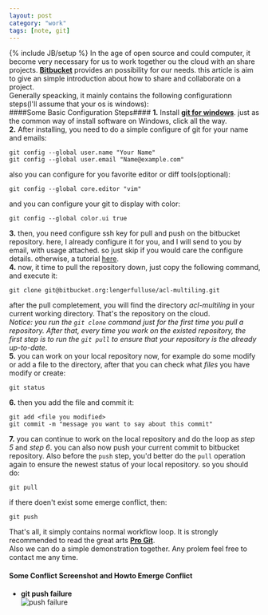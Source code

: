```yaml
---
layout: post
category: "work"
tags: [note, git]
---
```

{% include JB/setup %}
In the age of open source and could computer, it become very necessary for us to work together ou the cloud with an 
share projects. [**Bitbucket**](http://bitbucket.org) provides an possibility for our needs.  this article is aim to 
give an simple introduction about how to share and collaborate on a project.   
Generally speacking, it mainly contains the following configurationn steps\(I'll assume that your os is 
windows\):  
####Some Basic Configuration Steps####
**1.**  Install [**git for windows**](msysgit.github.com). just as the common way of install software on Windows, 
click 
all the way.  
**2.**  After installing, you need to do a simple configure of git for your name and emails:  

	git config --global user.name "Your Name"
	git config --global user.email "Name@example.com"  

also you can configure for you favorite editor or diff tools\(optional\):  

	git config --global core.editor "vim"  

and you can configure your git to display with color:

	git config --global color.ui true  

**3.** then, you need configure ssh key for pull and push on the bitbucket repository. here, I already configure it 
for 
you, and I will send to you by email, with usage attached. so just skip if you would care the configure details. 
otherwise, a tutorial [here](https://help.github.com/articles/generating-ssh-keys).  
**4.** now, it time to pull the repository down, just copy the following command, and execute it:  

	git clone git@bitbucket.org:lengerfulluse/acl-multiling.git  

after the pull completement, you will find the directory *acl\-multiling* in your current working directory. That's 
the repository on the cloud.  
*Notice: you run the `git clone` command just for the first time you pull a repository. After that, every time you 
work on the existed repository, the first step is to run the `git pull` to ensure that your repository
 is the already up\-to\-date*.      
**5.** you can work on your local repository now, for example do some modify or add a file to the directory, after 
that you can check  what *files* you have modify or create:  

	git status  

**6.** then you add the file and commit it:  

	git add <file you modified>  
	git commit -m "message you want to say about this commit"  

**7.** you can continue to work on the local repository and do the loop as *step 5* and *step 6*. you can also now 
push 
your current commit to bitbucket repository.  Also before the `push` step, you'd better do the `pull` operation again 
to ensure the newest status of your local repository. so you should do:  

	git pull  

if there doen't exist some emerge conflict, then:  

	git push  

That's all, it simply contains normal workflow loop. It is strongly recommended to read the great arts [**Pro 
Git**](http://www.google.com/search?q=pro+git).  
Also we can do a simple demonstration together. Any prolem feel free to contact me any time.  
#### Some Conflict Screenshot and Howto Emerge Conflict ####
- **git push failure**  
  ![push failure](_assets/img/git/push-conflict.png)  

   
